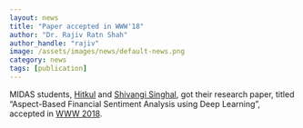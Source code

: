 ```yaml
---
layout: news
title: "Paper accepted in WWW'18"
author: "Dr. Rajiv Ratn Shah"
author_handle: "rajiv"
image: /assets/images/news/default-news.png
category: news
tags: [publication]
---
```

MIDAS students, [Hitkul][1] and [Shivangi Singhal][2], got their research paper, titled “Aspect-Based Financial Sentiment Analysis using Deep Learning”, accepted in [WWW 2018][3].

[1]: /team/hitkul.html
[2]: /team/shivangi.html
[3]: https://www2018.thewebconf.org/